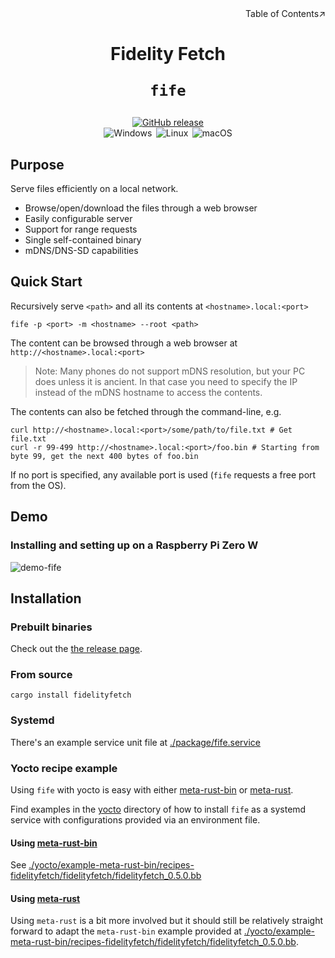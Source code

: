 <div align=right>Table of Contents↗️</div>

<h1 align=center>Fidelity Fetch

<code>fife</code>

</h1>

<div align="center">
  <a href="https://github.com/CramBL/fidelityfetch/releases" title="Latest Stable GitHub Release">
      <img src="https://img.shields.io/github/release/CramBL/fidelityfetch/all.svg?style=flat&logo=github&logoColor=white&color=blue&label=Latest%20Release" alt="GitHub release"></a>
</div>    
<div align="center">
    <img src="https://img.shields.io/badge/-Windows-6E46A2.svg?style=flat&logo=windows-11&logoColor=white" alt="Windows" title="Supported Platform: Windows">&thinsp;
    <img src="https://img.shields.io/badge/-Linux-9C2A91.svg?style=flat&logo=linux&logoColor=white" alt="Linux" title="Supported Platform: Linux">&thinsp;
    <img src="https://img.shields.io/badge/-macOS-red.svg?style=flat&logo=apple&logoColor=white" alt="macOS" title="Supported Platform: macOS">
</div>

## Purpose

Serve files efficiently on a local network.

- Browse/open/download the files through a web browser
- Easily configurable server
- Support for range requests
- Single self-contained binary
- mDNS/DNS-SD capabilities

## Quick Start

Recursively serve `<path>` and all its contents at `<hostname>.local:<port>`

```shell
fife -p <port> -m <hostname> --root <path>
```
The content can be browsed through a web browser at `http://<hostname>.local:<port>`
> Note: Many phones do not support mDNS resolution, but your PC does unless it is ancient. In that case you need to specify the IP instead of the mDNS hostname to access the contents.

The contents can also be fetched through the command-line, e.g.

```shell
curl http://<hostname>.local:<port>/some/path/to/file.txt # Get file.txt
curl -r 99-499 http://<hostname>.local:<port>/foo.bin # Starting from byte 99, get the next 400 bytes of foo.bin
```

If no port is specified, any available port is used (`fife` requests a free port from the OS).

## Demo

### Installing and setting up on a Raspberry Pi Zero W

![demo-fife](https://github.com/user-attachments/assets/368f9af1-9a1a-4d52-98a9-cc017ebd40af)

## Installation

### Prebuilt binaries

Check out the [the release page](https://github.com/CramBL/fidelityfetch/releases/latest).

### From source

```shell
cargo install fidelityfetch
```

### Systemd

There's an example service unit file at [./package/fife.service](./package/fife.service)

### Yocto recipe example

Using `fife` with yocto is easy with either [meta-rust-bin](https://github.com/rust-embedded/meta-rust-bin) or [meta-rust](https://github.com/meta-rust/meta-rust).

Find examples in the [yocto](./yocto) directory of how to install `fife` as a systemd service with configurations provided via an environment file.

#### Using [meta-rust-bin](https://github.com/rust-embedded/meta-rust-bin)

See [./yocto/example-meta-rust-bin/recipes-fidelityfetch/fidelityfetch/fidelityfetch_0.5.0.bb](./yocto/example-meta-rust-bin/recipes-fidelityfetch/fidelityfetch/fidelityfetch_0.5.0.bb)

#### Using [meta-rust](https://github.com/meta-rust/meta-rust)

Using `meta-rust` is a bit more involved but it should still be relatively straight forward to adapt the `meta-rust-bin` example provided at [./yocto/example-meta-rust-bin/recipes-fidelityfetch/fidelityfetch/fidelityfetch_0.5.0.bb](./yocto/example-meta-rust-bin/recipes-fidelityfetch/fidelityfetch/fidelityfetch_0.5.0.bb).
